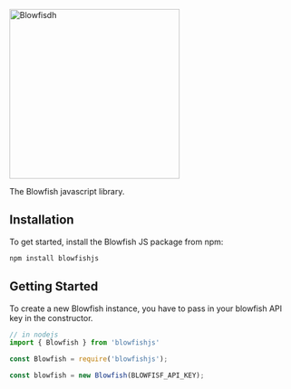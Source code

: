<p>
<img title="Blowfisdh" src= "https://res.cloudinary.com/njokuscript/image/upload/v1671695941/blowfish_x9tug4.svg
" width="300px"/>
</p>


The Blowfish javascript library.

## Installation

To get started, install the Blowfish JS package from npm:

```sh
npm install blowfishjs
```

## Getting Started

To create a new Blowfish instance, you have to pass in your blowfish API key in the constructor.

```js
// in nodejs
import { Blowfish } from 'blowfishjs'

const Blowfish = require('blowfishjs');

const blowfish = new Blowfish(BLOWFISF_API_KEY);


```
